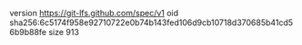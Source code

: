 version https://git-lfs.github.com/spec/v1
oid sha256:6c5174f958e92710722e0b74b143fed106d9cb10718d370685b41cd56b9b88fe
size 913
